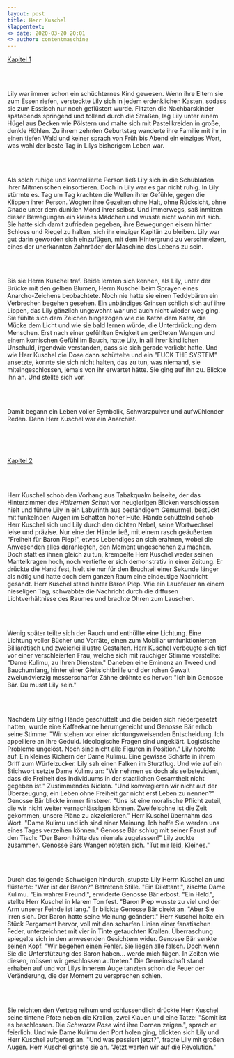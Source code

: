 ```yaml
---
layout: post
title: Herr Kuschel
klappentext:
<> date: 2020-03-20 20:01
<> author: contentmaschine
---
```


<p align="justify"> 
  
<u>Kapitel 1</u>

<br><br>

Lily war immer schon ein schüchternes Kind gewesen. Wenn ihre Eltern sie zum Essen riefen, versteckte Lily sich in jedem erdenklichen Kasten, sodass sie zum Esstisch nur noch geflüstert wurde. Flitzten die Nachbarskinder spätabends springend und tollend durch die Straßen, lag Lily unter einem Hügel aus Decken wie Pölstern und malte sich mit Pastellkreiden in große, dunkle Höhlen. Zu ihrem zehnten Geburtstag wanderte ihre Familie mit ihr in einen tiefen Wald und keiner sprach von Früh bis Abend ein einziges Wort, was wohl der beste Tag in Lilys bisherigem Leben war. 

<br><br>

Als solch ruhige und kontrollierte Person ließ Lily sich in die Schubladen ihrer Mitmenschen einsortieren. Doch in Lily war es gar nicht ruhig. In Lily stürmte es. Tag um Tag krachten die Wellen ihrer Gefühle, gegen die Klippen ihrer Person. Wogten ihre Gezeiten ohne Halt, ohne Rücksicht, ohne Gnade unter dem dunklen Mond ihrer selbst. Und immerwegs, saß inmitten dieser Bewegungen ein kleines Mädchen und wusste nicht wohin mit sich. Sie hatte sich damit zufrieden gegeben, ihre Bewegungen eisern hinter Schloss und Riegel zu halten, sich ihr einziger Kapitän zu bleiben. Lily war gut darin geworden sich einzufügen, mit dem Hintergrund zu verschmelzen, eines der unerkannten Zahnräder der Maschine des Lebens zu sein. 

<br><br>

Bis sie Herrn Kuschel traf. Beide lernten sich kennen, als Lily, unter der Brücke mit den gelben Blumen, Herrn Kuschel beim Sprayen eines Anarcho-Zeichens beobachtete. Noch nie hatte sie einen Teddybären ein Verbrechen begehen gesehen. Ein unbändiges Grinsen schlich sich auf ihre Lippen, das Lily gänzlich ungewohnt war und auch nicht wieder weg ging. Sie fühlte sich dem Zeichen hingezogen wie die Katze dem Kater, die Mücke dem Licht und wie sie bald lernen würde, die Unterdrückung dem Menschen. Erst nach einer gefühlten Ewigkeit an geröteten Wangen und einem komischen Gefühl im Bauch, hatte Lily, in all ihrer kindlichen Unschuld, irgendwie verstanden, dass sie sich gerade verliebt hatte. Und wie Herr Kuschel die Dose dann schüttelte und ein "FUCK THE SYSTEM" ansetzte, konnte sie sich nicht halten, das zu tun, was niemand, sie miteingeschlossen, jemals von ihr erwartet hätte. Sie ging auf ihn zu. Blickte ihn an. Und stellte sich vor. 

<br><br>

Damit begann ein Leben voller Symbolik, Schwarzpulver und aufwühlender Reden. Denn Herr Kuschel war ein Anarchist. 

<br><br><br>

<u>Kapitel 2</u>

<br><br>

Herr Kuschel schob den Vorhang aus Tabakqualm beiseite, der das Hinterzimmer des <i>Hölzernen Schuh</i> vor neugierigen Blicken verschlossen hielt und führte Lily in ein Labyrinth aus beständigem Gemurmel, bestückt mit funkelnden Augen im Schatten hoher Hüte. Hände schüttelnd schob Herr Kuschel sich und Lily durch den dichten Nebel, seine Wortwechsel leise und präzise. Nur eine der Hände ließ, mit einem rasch geäußerten "Freiheit für Baron Piep!", etwas Lebendiges an sich erahnen, wobei die Anwesenden alles daranlegten, den Moment ungeschehen zu machen. Doch statt es ihnen gleich zu tun, krempelte Herr Kuschel weder seinen Mantelkragen hoch, noch vertiefte er sich demonstrativ in einer Zeitung. Er drückte die Hand fest, hielt sie nur für den Bruchteil einer Sekunde länger als nötig und hatte doch dem ganzen Raum eine eindeutige Nachricht gesandt. Herr Kuschel stand hinter Baron Piep. Wie ein Laubfeuer an einem nieseligen Tag, schwabbte die Nachricht durch die diffusen Lichtverhältnisse des Raumes und brachte Ohren zum Lauschen.

<br><br>

Wenig später teilte sich der Rauch und enthüllte eine Lichtung. Eine Lichtung voller Bücher und Vorräte, einen zum Mobiliar umfunktionierten Billiardtisch und zweierlei illustre Gestalten. Herr Kuschel verbeugte sich tief vor einer verschleierten Frau, welche sich mit rauchiger Stimme vorstellte: "Dame Kulimu, zu Ihren Diensten." Daneben eine Eminenz an Tweed und Bauchumfang, hinter einer Gleitsichtbrille und der rohen Gewalt zweiundvierzig messerscharfer Zähne dröhnte es hervor: "Ich bin Genosse Bär. Du musst Lily sein." 

<br><br>

Nachdem Lily eifrig Hände geschüttelt und die beiden sich niedergesetzt hatten, wurde eine Kaffeekanne herumgereicht und Genosse Bär erhob seine Stimme: "Wir stehen vor einer richtungsweisenden Entscheidung. Ich appelliere an Ihre Geduld. Ideologische Fragen sind ungeklärt. Logistische Probleme ungelöst. Noch sind nicht alle Figuren in Position." Lily horchte auf. Ein kleines Kichern der Dame Kulimu. Eine gewisse Schärfe in ihrem Griff zum Würfelzucker. Lily sah einen Falken im Sturzflug. Und wie auf ein Stichwort setzte Dame Kulimu an: "Wir nehmen es doch als selbstevident, dass die Freiheit des Individuums in der staatlichen Gesamtheit nicht gegeben ist." Zustimmendes Nicken. "Und konvergieren wir nicht auf der Überzeugung, ein Leben ohne Freiheit gar nicht erst Leben zu nennen?" Genosse Bär blickte immer finsterer. "Uns ist eine moralische Pflicht zuteil, die wir nicht weiter vernachlässigen können. Zweifelsohne ist die Zeit gekommen, unsere Pläne zu akzelerieren." Herr Kuschel übernahm das Wort. "Dame Kulimu und ich sind einer Meinung. Ich hoffe Sie werden uns eines Tages verzeihen können." Genosse Bär schlug mit seiner Faust auf den Tisch: "Der Baron hätte das niemals zugelassen!" Lily zuckte zusammen. Genosse Bärs Wangen röteten sich. "Tut mir leid, Kleines." 

<br><br>

Durch das folgende Schweigen hindurch, stupste Lily Herrn Kuschel an und flüsterte: "Wer ist der Baron?" Betretene Stille. "Ein Dilettant.", zischte Dame Kulimu. "Ein wahrer Freund.", erwiderte Genosse Bär erbost. "Ein Held.", stellte Herr Kuschel in klarem Ton fest. "Baron Piep wusste zu viel und der Arm unserer Feinde ist lang." Er blickte Genosse Bär direkt an. "Aber Sie irren sich. Der Baron hatte seine Meinung geändert." Herr Kuschel holte ein Stück Pergament hervor, voll mit den scharfen Linien einer fanatischen Feder, unterzeichnet mit vier in Tinte getauchten Krallen. Überraschung spiegelte sich in den anwesenden Gesichtern wider. Genosse Bär senkte seinen Kopf. "Wir begehen einen Fehler. Sie liegen alle falsch. Doch wenn Sie die Unterstützung des Baron haben... werde mich fügen. In Zeiten wie diesen, müssen wir geschlossen auftreten." Die Gemeinschaft stand erhaben auf und vor Lilys innerem Auge tanzten schon die Feuer der Veränderung, die der Moment zu versprechen schien.

<br><br>

Sie reichten den Vertrag reihum und schlussendlich drückte Herr Kuschel seine tintene Pfote neben die Krallen, zwei Klauen und eine Tatze: "Somit ist es beschlossen. Die <i>Schwarze Rose</i> wird ihre Dornen zeigen.", sprach er feierlich. Und wie Dame Kulimu den Port holen ging, blickten sich Lily und Herr Kuschel aufgeregt an. "Und was passiert jetzt?", fragte Lily mit großen Augen. Herr Kuschel grinste sie an. "Jetzt warten wir auf die Revolution."

<br><br>

</p>
